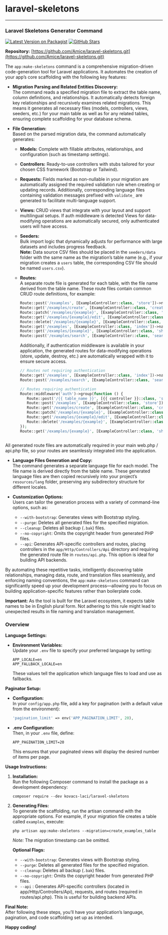 # laravel-skeletons
---
### Laravel Skeletons Generator Command

[![Latest Version on Packagist](...)](https://packagist.org/packages/kovacs-laci/laravel-skeletonse)
[![GitHub Stars](...)](https://github.com/Amice/laravel-skeletons.git)

**Repository:** [https://github.com/Amice/laravel-skeletons.git](https://github.com/Amice/laravel-skeletons.git)


The `app:make-skeletons` command is a comprehensive migration-driven code-generation tool for Laravel applications. It automates the creation of your app’s core scaffolding with the following key features:

- **Migration Parsing and Related Entities Discovery:**  
  The command reads a specified migration file to extract the table name, column definitions, and relationships. It automatically detects foreign key relationships and recursively examines related migrations. This means it generates all necessary files (models, controllers, views, seeders, etc.) for your main table as well as for any related tables, ensuring complete scaffolding for your database schema.

- **File Generation:**  
  Based on the parsed migration data, the command automatically generates:

   - **Models:** Complete with fillable attributes, relationships, and configuration (such as timestamp settings).
   - **Controllers:** Ready-to-use controllers with stubs tailored for your chosen CSS framework (Bootstrap or Tailwind).
   - **Requests:** Fields marked as non-nullable in your migration are automatically assigned the required validation rule when creating or updating records. Additionally, corresponding language files containing validation messages prefixed with `validate_` are generated to facilitate multi-language support. 
   - **Views:** CRUD views that integrate with your layout and support multilingual setups. If auth middleware is detected Views for data-modifying operations are automatically secured, only authenticated users will have access.
   - **Seeders:**  
     Bulk import logic that dynamically adjusts for performance with large datasets and includes progress feedback.  
     **Note:** Data source CSV files should be placed in the `seeders/data` folder with the same name as the migration’s table name (e.g., if your migration creates a `users` table, the corresponding CSV file should be named `users.csv`).
   - **Routes:**  
     A separate route file is generated for each table, with the file name derived from the table name. These route files contain common CRUD route definitions, for example:

     ```php
     Route::post('/examples', [ExampleController::class, 'store'])->name('examples.store');
     Route::get('/examples/create', [ExampleController::class, 'create'])->name('examples.create');
     Route::patch('/examples/{example}', [ExampleController::class, 'update'])->name('examples.update');
     Route::get('/examples/{example}/edit', [ExampleController::class, 'edit'])->name('examples.edit');
     Route::delete('/examples/{example}', [ExampleController::class, 'destroy'])->name('examples.destroy');
     Route::get('/examples', [ExampleController::class, 'index'])->name('examples.index');
     Route::get('/examples/{example}', [ExampleController::class, 'show'])->name('examples.show');
     Route::post('/examples/search', [ExampleController::class, 'search'])->name('examples.search');
     ```

     Additionally, if authentication middleware is available in your application, the generated routes for data-modifying operations (store, update, destroy, etc.) are automatically wrapped with it to ensure secure access. 
	 
	 ```php
	 // Routes not requiring authentication
	 Route::get('/examples', [ExampleController::class, 'index'])->name('examples.index');
	 Route::post('/examples/search', [ExampleController::class, 'search'])->name('examples.search');

	 // Routes requiring authentication
	 Route::middleware('auth')->group(function () {
		Route::post('/{{ table_name }}', [{{ controller }}::class, 'store'])->name('{{ table_name }}.store');
		Route::post('/examples', [ExampleController::class, 'store'])->name('examples.store');
		Route::get('/examples/create', [ExampleController::class, 'create'])->name('examples.create');
		Route::patch('/examples/{example}', [ExampleController::class, 'update'])->name('examples.update');
		Route::get('/examples/{example}/edit', [ExampleController::class, 'edit'])->name('examples.edit');
		Route::delete('/examples/{example}', [ExampleController::class, 'destroy'])->name('examples.destroy');
	 });
	 Route::get('/examples/{example}', [ExampleController::class, 'show'])->name('examples.show');
	```
All generated route files are automatically required in your main web.php / api.php file, so your routes are seamlessly integrated into the application.
	
- **Language Files Generation and Copy:**  
  The command generates a separate language file for each model. The file name is derived directly from the table name. These generated language files are then copied recursively into your project’s `resources/lang` folder, preserving any subdirectory structure for different locales.  
  
- **Customization Options:**  
  Users can tailor the generation process with a variety of command-line options, such as:
    - `--with-bootstrap`: Generates views with Bootstrap styling.
    - `--purge`: Deletes all generated files for the specified migration.
    - `--cleanup`: Deletes all backup (`.bak`) files.
    - `--no-copyright`: Omits the copyright header from generated PHP files.
    - `--api`: Generates API-specific controllers and routes, placing controllers in the `app/Http/Controllers/Api` directory and requiring the generated route file in `routes/api.php`. This option is ideal for building API backends.

By automating these repetitive tasks, intelligently discovering table relationships, managing data, route, and translation files seamlessly, and enforcing naming conventions, the `app:make-skeletons` command can significantly speed up your development process—allowing you to focus on building application-specific features rather than boilerplate code.

**Important:** As the tool is built for the Laravel ecosystem, it expects table names to be in English plural form. Not adhering to this rule might lead to unexpected results in file naming and translation management.

### Overview

**Language Settings:**
- **Environment Variables:**  
  Update your `.env` file to specify your preferred language by setting:
  ```
  APP_LOCALE=en
  APP_FALLBACK_LOCALE=en
  ```
  These values tell the application which language files to load and use as fallbacks.

**Paginator Setup:**
- **Configuration:**  
  In your `config/app.php` file, add a key for pagination (with a default value from the environment):
  ```php
  'pagination_limit' => env('APP_PAGINATION_LIMIT', 20),
  ```
- **.env Configuration:**  
  Then, in your `.env` file, define:
  ```
  APP_PAGINATION_LIMIT=20
  ```
  This ensures that your paginated views will display the desired number of items per page.

**Usage Instructions:**
1. **Installation:**  
   Run the following Composer command to install the package as a development dependency:
   ```
   composer require --dev kovacs-laci/laravel-skeletons
   ```

2. **Generating Files:**  
   To generate the scaffolding, run the artisan command with the appropriate options. For example, if your migration file creates a table called `examples`, execute:
   ```
   php artisan app:make-skeletons --migration=create_examples_table
   ```
   *Note:* The migration timestamp can be omitted.

   **Optional Flags:**
   - `--with-bootstrap`: Generates views with Bootstrap styling.
   - `--purge`: Deletes all generated files for the specified migration.
   - `--cleanup`: Deletes all backup (`.bak`) files.
   - `--no-copyright`: Omits the copyright header from generated PHP files.
   - `--api` : Generates API-specific controllers (located in app/Http/Controllers/Api), requests, and routes (required in routes/api.php). This is useful for building backend APIs.

**Final Note:**  
After following these steps, you’ll have your application’s language, pagination, and code scaffolding set up as intended. 

**Happy coding!**
